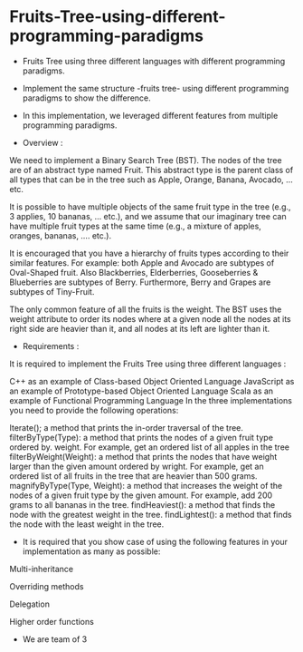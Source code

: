 # Fruits-Tree-using-different-programming-paradigms
- Fruits Tree using three different languages with different programming paradigms.

- Implement the same structure -fruits tree- using different programming paradigms to show the difference.

- In this implementation, we leveraged different features from multiple programming paradigms.

- Overview :

We need to implement a Binary Search Tree (BST). The nodes of the tree are of an abstract type named Fruit. This abstract type is the parent class of all types that can be in the tree such as Apple, Orange, Banana, Avocado, … etc.

It is possible to have multiple objects of the same fruit type in the tree (e.g., 3 applies, 10 bananas, … etc.), and we assume that our imaginary tree can have multiple fruit types at the same time (e.g., a mixture of apples, oranges, bananas, …. etc.).

It is encouraged that you have a hierarchy of fruits types according to their similar features. For example: both Apple and Avocado are subtypes of Oval-Shaped fruit. Also Blackberries, Elderberries, Gooseberries & Blueberries are subtypes of Berry. Furthermore, Berry and Grapes are subtypes of Tiny-Fruit.

The only common feature of all the fruits is the weight. The BST uses the weight attribute to order its nodes where at a given node all the nodes at its right side are heavier than it, and all nodes at its left are lighter than it.

- Requirements :

It is required to implement the Fruits Tree using three different languages :

C++ as an example of Class-based Object Oriented Language
JavaScript as an example of Prototype-based Object Oriented Language
Scala as an example of Functional Programming Language
In the three implementations you need to provide the following operations:

Iterate(); a method that prints the in-order traversal of the tree.
filterByType(Type): a method that prints the nodes of a given fruit type ordered by. weight. For example, get an ordered list of all apples in the tree
filterByWeight(Weight): a method that prints the nodes that have weight larger than the given amount ordered by wright. For example, get an ordered list of all fruits in the tree that are heavier than 500 grams.
magnifyByType(Type, Weight): a method that increases the weight of the nodes of a given fruit type by the given amount. For example, add 200 grams to all bananas in the tree.
findHeaviest(): a method that finds the node with the greatest weight in the tree.
findLightest(): a method that finds the node with the least weight in the tree.
- It is required that you show case of using the following features in your implementation as many as possible:

Multi-inheritance

Overriding methods

Delegation

Higher order functions

- We are team of 3
